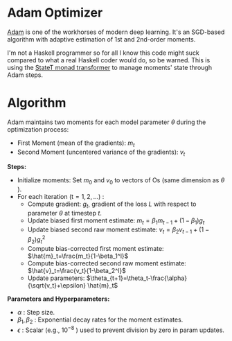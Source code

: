 # Adam Optimizer

[Adam](https://arxiv.org/abs/1412.6980) is one of the workhorses of modern deep learning. It's an SGD-based algorithm with adaptive estimation of 1st and 2nd-order moments.

I'm not a Haskell programmer so for all I know this code might suck compared to what a real Haskell coder would do, so be warned. This is using the [StateT monad transformer](https://book.realworldhaskell.org/read/monad-transformers.html) to manage moments' state through Adam steps.

# Algorithm
Adam maintains two moments for each model parameter $\theta$ during the optimization process:
- First Moment (mean of the gradients): $m_t$
- Second Moment (uncentered variance of the gradients): $v_t$

**Steps:**
- Initialize moments: Set $m_0$ and $v_0$ to vectors of Os (same dimension as $\theta$ ).
- For each iteration $(\mathrm{t}=1,2, \ldots)$ :
  - Compute gradient: $g_t$, gradient of the loss $L$ with respect to parameter $\theta$ at timestep $t$.
  - Update biased first moment estimate: $m_t=\beta_1 m_{t-1}+\left(1-\beta_1\right) g_t$
  - Update biased second raw moment estimate: $v_t=\beta_2 v_{t-1}+\left(1-\beta_2\right) g_t^2$
  - Compute bias-corrected first moment estimate: $\hat{m}_t=\frac{m_t}{1-\beta_1^l}$
  - Compute bias-corrected second raw moment estimate: $\hat{v}_t=\frac{v_t}{1-\beta_2^l}$
  - Update parameters: $\theta_{t+1}=\theta_t-\frac{\alpha}{\sqrt{v_t}+\epsilon} \hat{m}_t$

**Parameters and Hyperparameters:**
- $\alpha$ : Step size.
- $\beta_1, \beta_2$ : Exponential decay rates for the moment estimates.
- $\epsilon$ : Scalar (e.g., $10^{-8}$ ) used to prevent division by zero in param updates.
